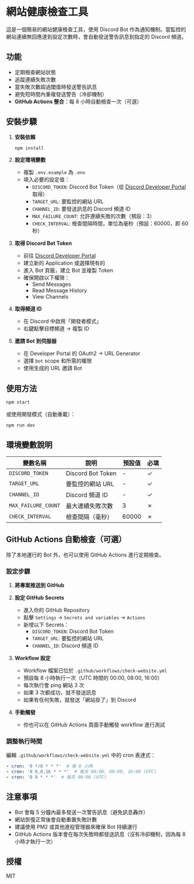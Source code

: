 # 網站健康檢查工具

這是一個簡易的網站健康檢查工具，使用 Discord Bot 作為通知機制。當監控的網站連續無回應達到設定次數時，會自動發送警告訊息到指定的 Discord 頻道。

## 功能

- 定期檢查網站狀態
- 追蹤連續失敗次數
- 當失敗次數超過閾值時發送警告訊息
- 避免短時間內重複發送警告（冷卻機制）
- **GitHub Actions 整合**：每 8 小時自動檢查一次（可選）

## 安裝步驟

1. **安裝依賴**
   ```bash
   npm install
   ```

2. **設定環境變數**
   - 複製 `.env.example` 為 `.env`
   - 填入必要的設定值：
     - `DISCORD_TOKEN`: Discord Bot Token（從 [Discord Developer Portal](https://discord.com/developers/applications) 取得）
     - `TARGET_URL`: 要監控的網站 URL
     - `CHANNEL_ID`: 要發送訊息的 Discord 頻道 ID
     - `MAX_FAILURE_COUNT`: 允許連續失敗的次數（預設：3）
     - `CHECK_INTERVAL`: 檢查間隔時間，單位為毫秒（預設：60000，即 60 秒）

3. **取得 Discord Bot Token**
   - 前往 [Discord Developer Portal](https://discord.com/developers/applications)
   - 建立新的 Application 或選擇現有的
   - 進入 Bot 頁籤，建立 Bot 並複製 Token
   - 確保開啟以下權限：
     - Send Messages
     - Read Message History
     - View Channels

4. **取得頻道 ID**
   - 在 Discord 中啟用「開發者模式」
   - 右鍵點擊目標頻道 → 複製 ID

5. **邀請 Bot 到伺服器**
   - 在 Developer Portal 的 OAuth2 → URL Generator
   - 選擇 `bot` scope 和所需的權限
   - 使用生成的 URL 邀請 Bot

## 使用方法

```bash
npm start
```

或使用開發模式（自動重載）：

```bash
npm run dev
```

## 環境變數說明

| 變數名稱 | 說明 | 預設值 | 必填 |
|---------|------|--------|------|
| `DISCORD_TOKEN` | Discord Bot Token | - | ✓ |
| `TARGET_URL` | 要監控的網站 URL | - | ✓ |
| `CHANNEL_ID` | Discord 頻道 ID | - | ✓ |
| `MAX_FAILURE_COUNT` | 最大連續失敗次數 | 3 | ✗ |
| `CHECK_INTERVAL` | 檢查間隔（毫秒） | 60000 | ✗ |

## GitHub Actions 自動檢查（可選）

除了本地運行的 Bot 外，也可以使用 GitHub Actions 進行定期檢查。

### 設定步驟

1. **將專案推送到 GitHub**

2. **設定 GitHub Secrets**
   - 進入你的 GitHub Repository
   - 點擊 `Settings` → `Secrets and variables` → `Actions`
   - 新增以下 Secrets：
     - `DISCORD_TOKEN`: Discord Bot Token
     - `TARGET_URL`: 要監控的網站 URL
     - `CHANNEL_ID`: Discord 頻道 ID

3. **Workflow 設定**
   - Workflow 檔案已位於 `.github/workflows/check-website.yml`
   - 預設每 8 小時執行一次（UTC 時間的 00:00, 08:00, 16:00）
   - 每次執行會 ping 網站 3 次
   - 如果 3 次都成功，就不發送訊息
   - 如果有任何失敗，就發送「網站掛了」到 Discord

4. **手動觸發**
   - 你也可以在 GitHub Actions 頁面手動觸發 workflow 進行測試

### 調整執行時間

編輯 `.github/workflows/check-website.yml` 中的 cron 表達式：
```yaml
- cron: '0 */8 * * *'  # 每 8 小時
- cron: '0 0,8,16 * * *'  # 每天 00:00, 08:00, 16:00 (UTC)
- cron: '0 0 * * *'  # 每天 00:00 (UTC)
```

## 注意事項

- Bot 會每 5 分鐘內最多發送一次警告訊息（避免訊息轟炸）
- 網站恢復正常後會自動重置失敗計數
- 建議使用 PM2 或其他進程管理器來確保 Bot 持續運行
- GitHub Actions 版本會在每次失敗時都發送訊息（沒有冷卻機制，因為每 8 小時才執行一次）

## 授權

MIT
